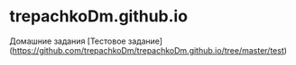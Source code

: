 # trepachkoDm.github.io
Домашние задания
[Тестовое задание] (https://github.com/trepachkoDm/trepachkoDm.github.io/tree/master/test)

